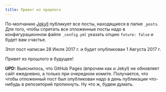 ```yaml
--- 
title: Привет из прошлого 
--- 
```


По-молчанию [Jekyll](https://jekyllrb.com) публикует все посты, находящиеся в
папке ```_posts```. Для того, чтобы спрятать все отложенные посты надо в 
конфигурационном файле ```_config.yml``` указать опцию ```future: false```
и будет вам счастье.

Этот пост написан 28 Июля 2017 г. и будет опубликован 1 Августа 2017 г.

Привет из прошлого в будущее!

**UPD:** Выяснилось, что GitHub Pages (впрочем как и Jekyl) не обновляет сайт 
ежедневно, а только при очередном комите. Получается, что чтобы отложенный пост
был опубликован надо в день публикации что-нибудь в репозиторий пропихнуть.
Ну что ж, будем думать. 